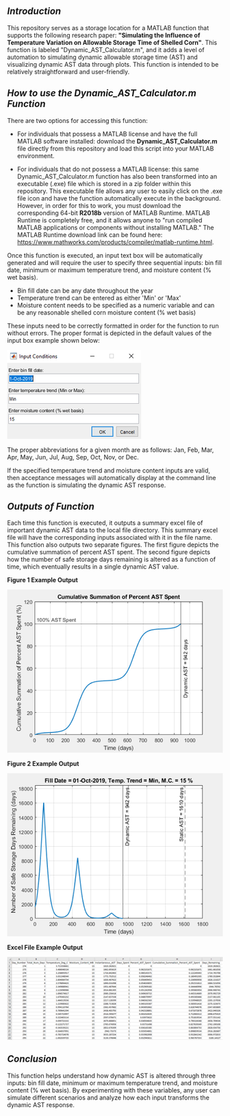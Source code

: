 ## _Introduction_

This repository serves as a storage location for a MATLAB function that supports the following research paper: **"Simulating the Influence of Temperature Variation on Allowable Storage Time of Shelled Corn"**.  This function is labeled "Dynamic_AST_Calculator.m", and it adds a level of automation to simulating dynamic allowable storage time (AST) and visualizing dynamic AST data through plots.  This function is intended to be relatively straightforward and user-friendly.


## _How to use the Dynamic_AST_Calculator.m Function_

There are two options for accessing this function:
   - For individuals that possess a MATLAB license and have the full MATLAB software installed: download the **Dynamic_AST_Calculator.m** file directly from this repository and load this script into your MATLAB environment.
   
   - For individuals that do not possess a MATLAB license: this same Dynamic_AST_Calculator.m function has also been transformed into an executable (.exe) file which is stored in a zip folder within this repository.  This executable file allows any user to easily click on the .exe file icon and have the function automatically execute in the background.  However, in order for this to work, you must download the corresponding 64-bit **R2018b** version of MATLAB Runtime.  MATLAB Runtime is completely free, and it allows anyone to "run compiled MATLAB applications or components without installing MATLAB."  The MATLAB Runtime download link can be found here: https://www.mathworks.com/products/compiler/matlab-runtime.html.

Once this function is executed, an input text box will be automatically generated and will require the user to specify three sequential inputs: bin fill date, minimum or maximum temperature trend, and moisture content (% wet basis). 
 
   - Bin fill date can be any date throughout the year
   - Temperature trend can be entered as either 'Min' or 'Max'
   - Moisture content needs to be specified as a numeric variable and can be any reasonable shelled corn moisture content (% wet basis)

These inputs need to be correctly formatted in order for the function to run without errors.  The proper format is depicted in the default values of the input box example shown below:

![image](Example_Outputs_of_Dynamic_AST_Function/Input_Box_Example.PNG "Input Box Example")

The proper abbreviations for a given month are as follows: Jan, Feb, Mar, Apr, May, Jun, Jul, Aug, Sep, Oct, Nov, or Dec.

If the specified temperature trend and moisture content inputs are valid, then acceptance messages will automatically display at the command line as the function is simulating the dynamic AST response.


## _Outputs of Function_

Each time this function is executed, it outputs a summary excel file of important dynamic AST data to the local file directory.  This summary excel file will have the corresponding inputs associated with it in the file name.  This function also outputs two separate figures.  The first figure depicts the cumulative summation of percent AST spent.  The second figure depicts how the number of safe storage days remaining is altered as a function of time, which eventually results in a single dynamic AST value.

**Figure 1 Example Output**

![image](Example_Outputs_of_Dynamic_AST_Function/Figure_1_Example_Output.PNG "Figure 1 Example Output")

**Figure 2 Example Output**

![image](Example_Outputs_of_Dynamic_AST_Function/Figure_2_Example_Output.PNG "Figure 2 Example Output")

**Excel File Example Output**

![image](Example_Outputs_of_Dynamic_AST_Function/Visual_Example_of_Excel_File_Output.PNG "Visual Example of Excel File Output")


## _Conclusion_

This function helps understand how dynamic AST is altered through three inputs: bin fill date, minimum or maximum temperature trend, and moisture content (% wet basis).  By experimenting with these variables, any user can simulate different scenarios and analyze how each input transforms the dynamic AST response.
